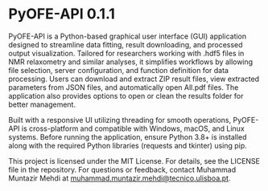 # PyOFE-API 0.1.1 

PyOFE-API is a Python-based graphical user interface (GUI) application designed to streamline data fitting, result downloading, and processed output visualization. Tailored for researchers working with .hdf5 files in NMR relaxometry and similar analyses, it simplifies workflows by allowing file selection, server configuration, and function definition for data processing. Users can download and extract ZIP result files, view extracted parameters from JSON files, and automatically open All.pdf files. The application also provides options to open or clean the results folder for better management.

Built with a responsive UI utilizing threading for smooth operations, PyOFE-API is cross-platform and compatible with Windows, macOS, and Linux systems. Before running the application, ensure Python 3.8+ is installed along with the required Python libraries (requests and tkinter) using pip.

This project is licensed under the MIT License. For details, see the LICENSE file in the repository. For questions or feedback, contact Muhammad Muntazir Mehdi at muhammad.muntazir.mehdi@tecnico.ulisboa.pt.
